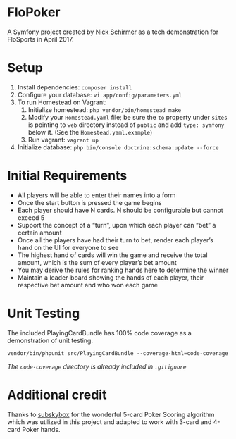 FloPoker
========

A Symfony project created by [Nick Schirmer](n@ichol.as) as a tech demonstration for FloSports in April 2017.

# Setup

1. Install dependencies: `composer install`
2. Configure your database: `vi app/config/parameters.yml`
3. To run Homestead on Vagrant:
    1. Initialize homestead: `php vendor/bin/homestead make`
    2. Modify your `Homestead.yaml` file; be sure the `to` property under `sites`
    is pointing to `web` directory instead of `public` and add `type: symfony` below it. (See the `Homestead.yaml.example`)
    3. Run vagrant: `vagrant up`
4. Initialize database: `php bin/console doctrine:schema:update --force`

# Initial Requirements

* All players will be able to enter their names into a form
* Once the start button is pressed the game begins
* Each player should have N cards. N should be configurable but cannot exceed 5
* Support the concept of a “turn”, upon which each player can “bet” a certain amount
* Once all the players have had their turn to bet, render each player’s hand on the UI for everyone to see
* The highest hand of cards will win the game and receive the total amount, which is the sum of every player’s bet amount
* You may derive the rules for ranking hands here to determine the winner
* Maintain a leader-board showing the hands of each player, their respective bet amount and who won each game

# Unit Testing
The included PlayingCardBundle has 100% code coverage as a demonstration of unit testing.

`vendor/bin/phpunit src/PlayingCardBundle --coverage-html=code-coverage`

_The `code-coverage` directory is already included in `.gitignore`_

# Additional credit
Thanks to [subskybox](https://www.codeproject.com/articles/569271/a-poker-hand-analyzer-in-javascript-using-bit-math) 
for the wonderful 5-card Poker Scoring algorithm which was utilized in this project and adapted to work with 
3-card and 4-card Poker hands.
